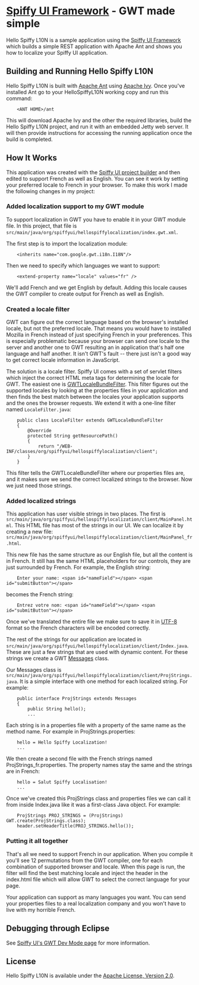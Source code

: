 [Spiffy UI Framework](http://www.spiffyui.org) - GWT made simple
==================================================

Hello Spiffy L10N is a sample application using the [Spiffy UI Framework](http://www.spiffyui.org) which builds a simple REST application with Apache Ant and shows you how to localize your Spiffy UI application.


Building and Running Hello Spiffy L10N
--------------------------------------

Hello Spiffy L10N is built with [Apache Ant](http://ant.apache.org/) using [Apache Ivy](http://ant.apache.org/ivy/).  Once you've installed Ant go to your HelloSpiffyL10N working copy and run this command:

        <ANT HOME>/ant
        
This will download Apache Ivy and the other the required libraries, build the Hello Spiffy L10N project, and run it with an embedded Jetty web server.  It will then provide instructions for accessing the running application once the build is completed.  

How It Works
--------------------------------------

This application was created with the [Spiffy UI project builder](http://www.spiffyui.org/#!getStarted) and then edited to support French as well as English.  You can see it work by setting your preferred locale to French in your browser.  To make this work I made the following changes in my project:

### Added localization support to my GWT module ###

To support localization in GWT you have to enable it in your GWT module file.  In this project, that file is `src/main/java/org/spiffyui/hellospiffylocalization/index.gwt.xml`.

The first step is to import the localization module:

        <inherits name="com.google.gwt.i18n.I18N"/>
        
Then we need to specify which languages we want to support:

        <extend-property name="locale" values="fr" />
        
We'll add French and we get English by default.  Adding this locale causes the GWT compiler to create output for French as well as English.

### Created a locale filter ###

GWT can figure out the correct language based on the browser's installed locale, but not the preferred locale.  That means you would have to installed Mozilla in French instead of just specifying French in your preferences.  This is especially problematic because your browser can send one locale to the server and another one to GWT resulting an in application that's half one language and half another.  It isn't GWT's fault -- there just isn't a good way to get correct locale information in JavaScript.

The solution is a locale filter.  Spiffy UI comes with a set of servlet filters which inject the correct HTML meta tags for determining the locale for GWT.  The easiest one is [GWTLocaleBundleFilter](http://www.spiffyui.org/javadoc/org/spiffyui/server/filter/GWTLocaleBundleFilter.html).  This filter figures out the supported locales by looking at the properties files in your application and then finds the best match between the locales your application supports and the ones the browser requests.  We extend it with a one-line filter named `LocaleFilter.java`:

        public class LocaleFilter extends GWTLocaleBundleFilter
        {
            @Override
            protected String getResourcePath()
            {
                return "/WEB-INF/classes/org/spiffyui/hellospiffylocalization/client";
            }
        }
        
This filter tells the GWTLocaleBundleFilter where our properties files are, and it makes sure we send the correct localized strings to the browser.  Now we just need those strings.

### Added localized strings ###

This application has user visible strings in two places.  The first is `src/main/java/org/spiffyui/hellospiffylocalization/client/MainPanel.html`.  This HTML file has most of the strings in our UI.  We can localize it by creating a new file:  `src/main/java/org/spiffyui/hellospiffylocalization/client/MainPanel_fr.html`.

This new file has the same structure as our English file, but all the content is in French.  It still has the same HTML placeholders for our controls, they are just surrounded by French.  For example, the English string:

        Enter your name: <span id="nameField"></span> <span id="submitButton"></span>
        
becomes the French string:

        Entrez votre nom: <span id="nameField"></span> <span id="submitButton"></span>
        
Once we've translated the entire file we make sure to save it in [UTF-8](http://en.wikipedia.org/wiki/UTF-8) format so the French characters will be encoded correctly.

The rest of the strings for our application are located in `src/main/java/org/spiffyui/hellospiffylocalization/client/Index.java`.  These are just a few strings that are used with dynamic content.  For these strings we create a GWT [Messages](http://google-web-toolkit.googlecode.com/svn/javadoc/2.3/com/google/gwt/i18n/client/Messages.html) class.

Our Messages class is `src/main/java/org/spiffyui/hellospiffylocalization/client/ProjStrings.java`.  It is a simple interface with one method for each localized string.  For example:

        public interface ProjStrings extends Messages
        {
            public String hello();
            ...
            
Each string is in a properties file with a property of the same name as the method name.  For example in ProjStrings.properties:

        hello = Hello Spiffy Localization!
        ...
        
We then create a second file with the French strings named ProjStrings_fr.properties.  The property names stay the same and the strings are in French:

        hello = Salut Spiffy Localisation!
        ...
        
Once we've created this ProjStrings class and properties files we can call it from inside Index.java like it was a first-class Java object.  For example:

        ProjStrings PROJ_STRINGS = (ProjStrings) GWT.create(ProjStrings.class);
        header.setHeaderTitle(PROJ_STRINGS.hello());
        
### Putting it all together ###

That's all we need to support French in our application.  When you compile it you'll see 12 permutations from the GWT compiler, one for each combination of supported browser and locale.  When this page is run, the filter will find the best matching locale and inject the header in the index.html file which will allow GWT to select the correct language for your page.

Your application can support as many languages you want.  You can send your properties files to a real localization company and you won't have to live with my horrible French.  


Debugging through Eclipse
--------------------------------------

See [Spiffy UI's GWT Dev Mode page](http://www.spiffyui.org/#!hostedMode) for more information.


License
--------------------------------------

Hello Spiffy L10N is available under the [Apache License, Version 2.0](http://www.apache.org/licenses/LICENSE-2.0.html).


